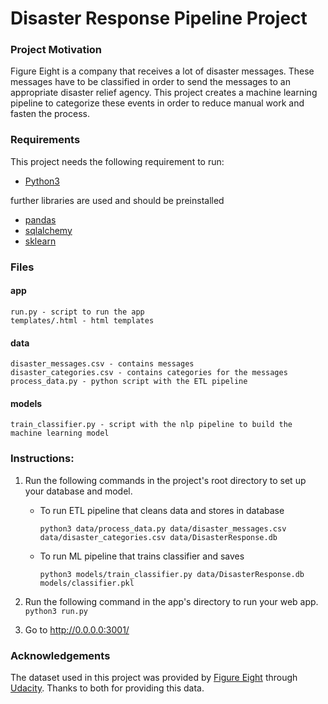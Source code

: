 # Disaster Response Pipeline Project

### Project Motivation

Figure Eight is a company that receives a lot of disaster messages. These messages have to be classified in order to send the messages to an appropriate disaster relief agency.
This project creates a machine learning pipeline to categorize these events in order to reduce manual work and fasten the process.

### Requirements

This project needs the following requirement to run:

* [Python3](https://www.python.org)

further libraries are used and should be preinstalled 

* [pandas](https://pandas.pydata.org/) 
* [sqlalchemy](https://www.sqlalchemy.org/)
* [sklearn](https://scikit-learn.org/)

### Files

#### app

    run.py - script to run the app
    templates/.html - html templates

#### data

    disaster_messages.csv - contains messages 
    disaster_categories.csv - contains categories for the messages
    process_data.py - python script with the ETL pipeline 

#### models

    train_classifier.py - script with the nlp pipeline to build the machine learning model
### Instructions:
1. Run the following commands in the project's root directory to set up your database and model.

    - To run ETL pipeline that cleans data and stores in database
  
        `python3 data/process_data.py data/disaster_messages.csv data/disaster_categories.csv data/DisasterResponse.db`

    - To run ML pipeline that trains classifier and saves
        
        `python3 models/train_classifier.py data/DisasterResponse.db models/classifier.pkl`

2. Run the following command in the app's directory to run your web app.
    `python3 run.py`

3. Go to http://0.0.0.0:3001/


### Acknowledgements

The dataset used in this project was provided by [Figure Eight](https://www.figure-eight.com/) through [Udacity](https.//www.udacity.com). Thanks to both for providing this data.